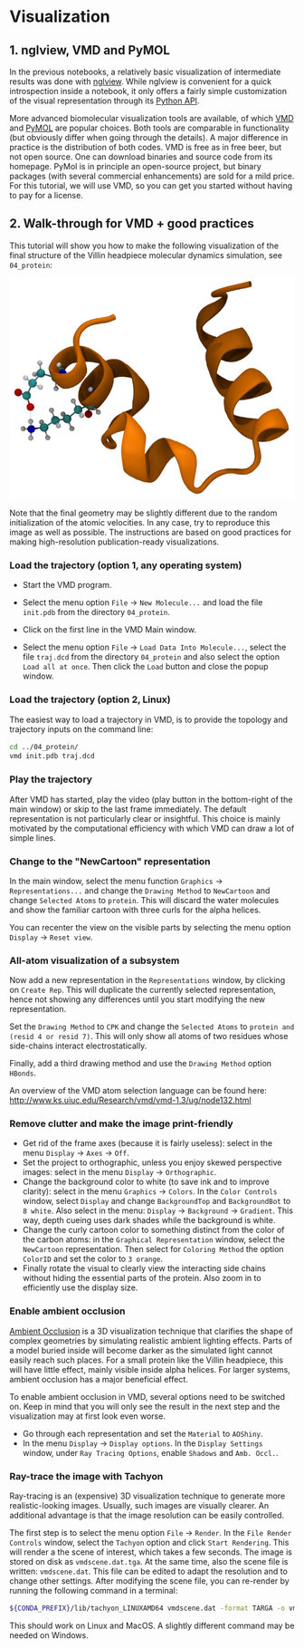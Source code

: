 # Visualization

## 1. nglview, VMD and PyMOL

In the previous notebooks, a relatively basic visualization of intermediate results was done with [nglview](http://nglviewer.org/nglview/latest/index.html). While nglview is convenient for a quick introspection inside a notebook, it only offers a fairly simple customization of the visual representation through its [Python API](http://nglviewer.org/nglview/latest/api.html).

More advanced biomolecular visualization tools are available, of which [VMD](http://www.ks.uiuc.edu/Research/vmd/) and [PyMOL](https://pymol.org/2/) are popular choices. Both tools are comparable in functionality  (but obviously differ when going through the details). A major difference in practice is the distribution of both codes. VMD is free as in free beer, but not open source. One can download binaries and source code from its homepage. PyMol is in principle an open-source project, but binary packages (with several commercial enhancements) are sold for a mild price. For this tutorial, we will use VMD, so you can get you started without having to pay for a license.

## 2. Walk-through for VMD + good practices

This tutorial will show you how to make the following visualization of the final structure of the Villin headpiece molecular dynamics simulation, see `04_protein`:

![vmdscene](vmdscene.png)

Note that the final geometry may be slightly different due to the random initialization of the atomic velocities. In any case, try to reproduce this image as well as possible. The instructions are based on good practices for making high-resolution publication-ready visualizations.

### Load the trajectory (option 1, any operating system)

- Start the VMD program.

- Select the menu option `File` -> `New Molecule...` and load the file `init.pdb` from the directory `04_protein`.

- Click on the first line in the VMD Main window.

- Select the menu option `File` -> `Load Data Into Molecule...`, select the file `traj.dcd` from the directory `04_protein` and also select the option `Load all at once`. Then click the `Load` button and close the popup window.

### Load the trajectory (option 2, Linux)

The easiest way to load a trajectory in VMD, is to provide the topology and trajectory inputs on the command line:

```bash
cd ../04_protein/
vmd init.pdb traj.dcd
```

### Play the trajectory

After VMD has started, play the video (play button in the bottom-right of the main window) or skip to the last frame immediately. The default representation is not particularly clear or insightful. This choice is mainly motivated by the computational efficiency with which VMD can draw a lot of simple lines.

### Change to the "NewCartoon" representation

In the main window, select the menu function `Graphics` -> `Representations...` and change the `Drawing Method` to `NewCartoon` and change `Selected Atoms` to `protein`. This will discard the water molecules and show the familiar cartoon with three curls for the alpha helices.

You can recenter the view on the visible parts by selecting the menu option `Display` -> `Reset view`.

### All-atom visualization of a subsystem

Now add a new representation in the `Representations` window, by clicking on `Create Rep`. This will duplicate the currently selected representation, hence not showing any differences until you start modifying the new representation.

Set the `Drawing Method` to `CPK` and change the `Selected Atoms` to `protein and (resid 4 or resid 7)`. This will only show all atoms of two residues whose side-chains interact electrostatically.

Finally, add a third drawing method and use the `Drawing Method`  option `HBonds`.

An overview of the VMD atom selection language can be found here: http://www.ks.uiuc.edu/Research/vmd/vmd-1.3/ug/node132.html

### Remove clutter and make the image print-friendly

- Get rid of the frame axes (because it is fairly useless): select in the menu `Display` -> `Axes` -> `Off`.
- Set the project to orthographic, unless you enjoy skewed perspective images: select in the menu `Display` -> `Orthographic`.
- Change the background color to white (to save ink and to improve clarity): select in the menu `Graphics` -> `Colors`. In the `Color Controls` window, select `Display` and change `BackgroundTop` and `BackgroundBot` to `8 white`. Also select in the menu: `Display` -> `Background` -> `Gradient`. This way, depth cueing uses dark shades while the background is white.
- Change the curly cartoon color to something distinct from the color of the carbon atoms: in the `Graphical Representation` window, select the `NewCartoon` representation. Then select for `Coloring Method` the option `ColorID` and set the color to `3 orange`.
- Finally rotate the visual to clearly view the interacting side chains without hiding the essential parts of the protein. Also zoom in to efficiently use the display size.

### Enable ambient occlusion

[Ambient Occlusion](https://en.wikipedia.org/wiki/Ambient_occlusion) is a 3D visualization technique that clarifies the shape of complex geometries by simulating realistic ambient lighting effects. Parts of a model buried inside will become darker as the simulated light cannot easily reach such places. For a small protein like the Villin headpiece, this will have little effect, mainly visible inside alpha helices. For larger systems, ambient occlusion has a major beneficial effect.

To enable ambient occlusion in VMD, several options need to be switched on. Keep in mind that you will only see the result in the next step and the visualization may at first look even worse.

- Go through each representation and set the `Material` to `AOShiny`.
- In the menu `Display` -> `Display options`. In the `Display Settings` window, under `Ray Tracing Options`, enable `Shadows` and `Amb. Occl.`.

### Ray-trace the image with Tachyon

Ray-tracing is an (expensive) 3D visualization technique to generate more realistic-looking images. Usually, such images are visually clearer. An additional advantage is that the image resolution can be easily controlled.

The first step is to select the menu option `File` -> `Render`. In the `File Render Controls` window, select the `Tachyon` option and click `Start Rendering`. This will render a the scene of interest, which takes a few seconds. The image is stored on disk as `vmdscene.dat.tga`. At the same time, also the scene file is written: `vmdscene.dat`. This file can be edited to adapt the resolution and to change other settings. After modifying the scene file, you can re-render by running the following command in a terminal:

```bash
${CONDA_PREFIX}/lib/tachyon_LINUXAMD64 vmdscene.dat -format TARGA -o vmdscene.dat.tga
```

This should work on Linux and MacOS. A slightly different command may be needed on Windows.
